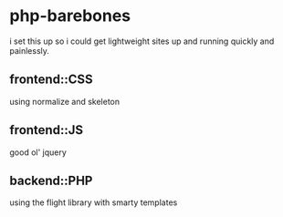 # php-barebones
i set this up so i could get lightweight sites up and running quickly and painlessly. 

## frontend::CSS
using normalize and skeleton

## frontend::JS
good ol' jquery

## backend::PHP
using the flight library with smarty templates

